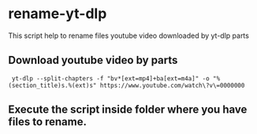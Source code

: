 # rename-yt-dlp
This script help to rename files youtube video downloaded by yt-dlp parts

## Download youtube video by parts 
```
 yt-dlp --split-chapters -f "bv*[ext=mp4]+ba[ext=m4a]" -o "%(section_title)s.%(ext)s" https://www.youtube.com/watch\?v\=0000000
```
## Execute the script inside folder where you have files to rename.


